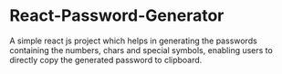 # React-Password-Generator
A simple react js project which helps in generating the passwords containing the numbers, chars and special symbols, enabling users to directly copy the generated password to clipboard.
